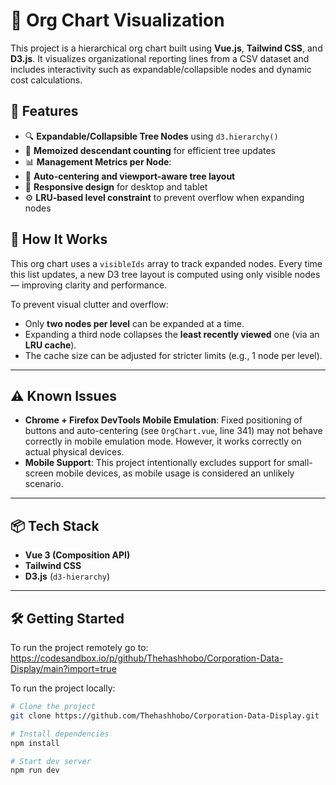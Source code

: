 # 🏢 Org Chart Visualization 

This project is a hierarchical org chart built using **Vue.js**, **Tailwind CSS**, and **D3.js**. It visualizes organizational reporting lines from a CSV dataset and includes interactivity such as expandable/collapsible nodes and dynamic cost calculations.

## 📐 Features

- 🔍 **Expandable/Collapsible Tree Nodes** using `d3.hierarchy()`
- 🧠 **Memoized descendant counting** for efficient tree updates
- 📊 **Management Metrics per Node**:
- 🧭 **Auto-centering and viewport-aware tree layout**
- 🧩 **Responsive design** for desktop and tablet
- ⚙️ **LRU-based level constraint** to prevent overflow when expanding nodes

## 🚀 How It Works

This org chart uses a `visibleIds` array to track expanded nodes. Every time this list updates, a new D3 tree layout is computed using only visible nodes — improving clarity and performance.

To prevent visual clutter and overflow:
- Only **two nodes per level** can be expanded at a time.
- Expanding a third node collapses the **least recently viewed** one (via an **LRU cache**).
- The cache size can be adjusted for stricter limits (e.g., 1 node per level).

---

## ⚠️ Known Issues

- **Chrome + Firefox DevTools Mobile Emulation**: Fixed positioning of buttons and auto-centering (see `OrgChart.vue`, line 341) may not behave correctly in mobile emulation mode. However, it works correctly on actual physical devices.
- **Mobile Support**: This project intentionally excludes support for small-screen mobile devices, as mobile usage is considered an unlikely scenario.

---

## 📦 Tech Stack

- **Vue 3 (Composition API)**
- **Tailwind CSS**
- **D3.js** (`d3-hierarchy`)

---

## 🛠️ Getting Started
To run the project remotely go to:
https://codesandbox.io/p/github/Thehashhobo/Corporation-Data-Display/main?import=true

To run the project locally:

```bash
# Clone the project
git clone https://github.com/Thehashhobo/Corporation-Data-Display.git

# Install dependencies
npm install

# Start dev server
npm run dev
